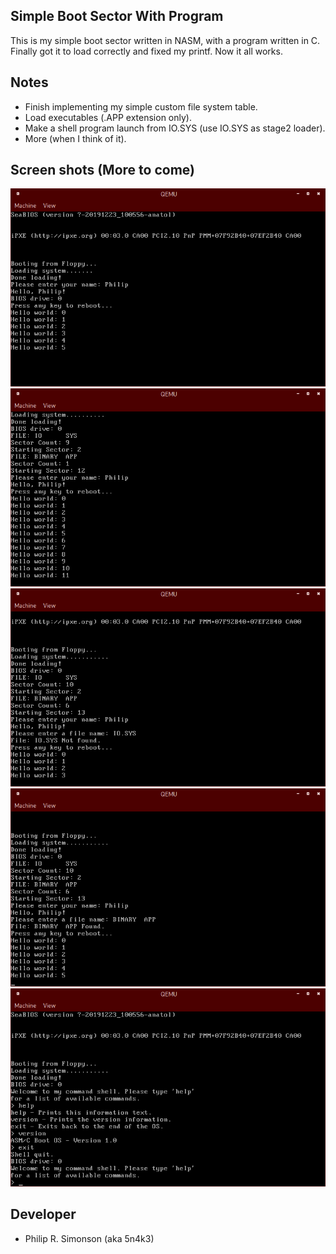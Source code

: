 ## Simple Boot Sector With Program

This is my simple boot sector written in NASM, with a program written in C. Finally
got it to load correctly and fixed my printf. Now it all works.

## Notes

 - Finish implementing my simple custom file system table.
 - Load executables (.APP extension only).
 - Make a shell program launch from IO.SYS (use IO.SYS as stage2 loader).
 - More (when I think of it).

## Screen shots (More to come)

![Alt text](screens/screen1_02112020.png?raw=true "What it looks like now (02/11/2020).")
![Alt text](screens/screen2_02152020.png?raw=true "What is looks like now (02/15/2020).")
![Alt text](screens/screen3_02152020.png?raw=true "What is looks like now (02/15/2020).")
![Alt text](screens/screen4_02152020.png?raw=true "What is looks like now (02/15/2020).")
![Alt text](screens/screen5_02162020.png?raw=true "Waht is looks like now (02/16/2020).")

## Developer

 - Philip R. Simonson (aka 5n4k3)

